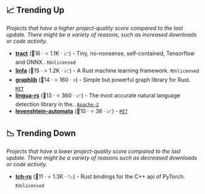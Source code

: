 ## 📈 Trending Up

_Projects that have a higher project-quality score compared to the last update. There might be a variety of reasons, such as increased downloads or code activity._

- <b><a href="https://github.com/sonos/tract">tract</a></b> (🥇16 ·  ⭐ 1.1K · 📈) - Tiny, no-nonsense, self-contained, Tensorflow and ONNX.. <code>❗Unlicensed</code>
- <b><a href="https://github.com/rust-ml/linfa">linfa</a></b> (🥈15 ·  ⭐ 1.2K · 📈) - A Rust machine learning framework. <code>❗Unlicensed</code>
- <b><a href="https://github.com/purpleprotocol/graphlib">graphlib</a></b> (🥉14 ·  ⭐ 160 · 💀) - Simple but powerful graph library for Rust. <code><a href="http://bit.ly/34MBwT8">MIT</a></code>
- <b><a href="https://github.com/pemistahl/lingua-rs">lingua-rs</a></b> (🥈13 ·  ⭐ 360 · 📈) - The most accurate natural language detection library in the.. <code><a href="http://bit.ly/3nYMfla">Apache-2</a></code>
- <b><a href="https://github.com/quickwit-inc/levenshtein-automata">levenshtein-automata</a></b> (🥈10 ·  ⭐ 38 · 📈) -  <code><a href="http://bit.ly/34MBwT8">MIT</a></code>

## 📉 Trending Down

_Projects that have a lower project-quality score compared to the last update. There might be a variety of reasons such as decreased downloads or code activity._

- <b><a href="https://github.com/LaurentMazare/tch-rs">tch-rs</a></b> (🥈11 ·  ⭐ 1.3K · 📉) - Rust bindings for the C++ api of PyTorch. <code>❗Unlicensed</code> <code><img src="🎁" style="display:inline;" width="13" height="13"></code>

